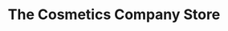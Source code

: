 ---
title: "The Cosmetics Company Store"
url: /locust-grove/the-cosmetics-company-store/
shop: beauty
---